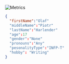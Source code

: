 ![Metrics](https://metrics.lecoq.io/OlavWolfiken?template=classic&config.timezone=Europe%2FWarsaw)

```json
{
  "firstName":"Olaf"
  "middleName":"Piotr"
  "lastName":"Harlender"
  "age":17
  "gender":"None"
  "pronouns":"Any"
  "pesonalityType":"INFP-T"
  "hobby": "Writing"
}
```
